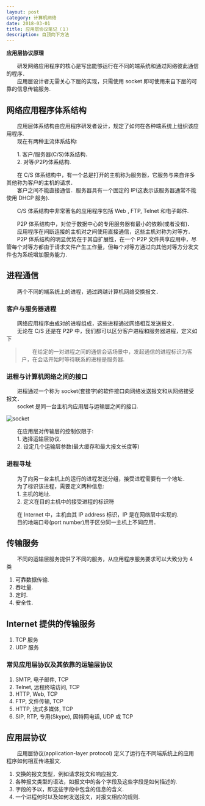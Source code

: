 ```yaml
---
layout: post
category: 计算机网络
date: 2018-03-01
title: 应用层协议笔记（１）
description: 自顶向下方法
---
```


**应用层协议原理**

　　研发网络应用程序的核心是写出能够运行在不同的端系统和通过网络彼此通信的程序．<br>
　　应用层设计者无需关心下层的实现，只需使用 socket 即可使用来自下层的可靠的信息传输服务.<br>

## 网络应用程序体系结构

　　应用层体系结构由应用程序研发者设计，规定了如何在各种端系统上组织该应用程序.<br>
　　现在有两种主流体系结构:

　　1. 客户/服务器(C/S)体系结构．<br>
　　2. 对等(P2P)体系结构.

　　在 C/S 体系结构中，有一个总是打开的主机称为服务器，它服务与来自许多其他称为客户的主机的请求．<br>
　　客户之间不能直接通信．服务器具有一个固定的 IP(这表示该服务器通常不能使用 DHCP 服务).

　　C/S 体系结构中非常著名的应用程序包括 Web , FTP, Telnet 和电子邮件.

　　P2P 体系结构中，对位于数据中心的专用服务器有最小的依赖(或者没有)．<br>
　　应用程序在间断连接的主机对之间使用直接通信，这些主机对称为对等方．<br>
　　P2P 体系结构的明显优势在于其自扩展性，在一个 P2P 文件共享应用中，尽管每个对等方都由于请求文件产生工作量，但每个对等方通过向其他对等方分发文件也为系统增加服务能力．

## 进程通信

　　两个不同的端系统上的进程，通过跨越计算机网络交换报文．

### 客户与服务器进程

　　网络应用程序由成对的进程组成，这些进程通过网络相互发送报文．<br>
　　无论在 C/S 还是在 P2P 中，我们都可以区分客户进程和服务器进程，定义如下

> 　　在给定的一对进程之间的通信会话场景中，发起通信的进程标识为客户，在会话开始时等待联系的进程是服务器.

### 进程与计算机网络之间的接口

　　进程通过一个称为 socket(套接字)的软件接口向网络发送报文和从网络接受报文．<br>
　　socket 是同一台主机内应用层与运输层之间的接口.

![socket](/downloads/socket.png)

　　在应用层对传输层的控制仅限于:<br>
　　1. 选择运输层协议.<br>
　　2. 设定几个运输层参数(最大缓存和最大报文长度等)

### 进程寻址

　　为了向另一台主机上的运行的进程发送分组，接受进程需要有一个地址．<br>
　　为了标识该进程，需要定义两种信息:<br>
　　1. 主机的地址.<br>
　　2. 定义在目的主机中的接受进程的标识符

　　在 Internet 中，主机由其 IP address 标识，IP 是在网络层中实现的. <br>
　　目的地端口号(port number)用于区分同一主机上不同应用．

## 传输服务

　　不同的运输层服务提供了不同的服务，从应用程序服务要求可以大致分为 4 类

1. 可靠数据传输.
2. 吞吐量.
3. 定时.
4. 安全性.

## Internet 提供的传输服务

1. TCP 服务
2. UDP 服务

### 常见应用层协议及其依靠的运输层协议

1. SMTP, 电子邮件, TCP
2. Telnet, 远程终端访问, TCP
3. HTTP, Web, TCP
4. FTP, 文件传输, TCP
5. HTTP, 流式多媒体, TCP
6. SIP, RTP, 专用(Skype), 因特网电话, UDP 或 TCP

## 应用层协议

　　应用层协议(application-layer protocol) 定义了运行在不同端系统上的应用程序如何相互传递报文.

1. 交换的报文类型，例如请求报文和响应报文.
2. 各种报文类型的语法，如报文中的各个字段及这些字段是如何描述的.
3. 字段的予以，即这些字段中包含的信息的含义.
4. 一个进程何时以及如何发送报文，对报文相应的规则.

<!--
>　　当你老了，回顾一生，就会发觉，什么时候出国读书，什么时候决定做第一份职业，合适选定了对象而恋爱，什么时候结婚，其实都是命运的巨变．只是当时站在三岔路口，眼见风云千樯，你作出选择的那一日，在日记上相当的沉闷和平凡，当时还以为是生命中普通的一天.
-->